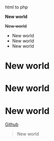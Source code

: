 
html to php

**New world**



~~New world~~

* New world
* New world
* New world
# New world
# New world
# New world
[Github](https://github.com/)
<blockquote>New world</blockquote>
